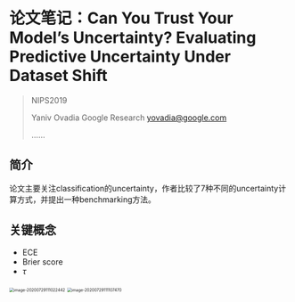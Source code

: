 # 论文笔记：Can You Trust Your Model’s Uncertainty? Evaluating Predictive Uncertainty Under Dataset Shift

> NIPS2019
>
> Yaniv Ovadia Google Research  yovadia@google.com
>
> ……

## 简介

论文主要关注classification的uncertainty，作者比较了7种不同的uncertainty计算方式，并提出一种benchmarking方法。



## 关键概念

- ECE
- Brier score
- $\tau$





<img src="/Users/lizhiwei/Documents/notes.papers/active_learning/image-20200729111022442.png" alt="image-20200729111022442" style="zoom:50%;" />

<img src="/Users/lizhiwei/Documents/notes.papers/active_learning/image-20200729111107470.png" alt="image-20200729111107470" style="zoom:50%;" />